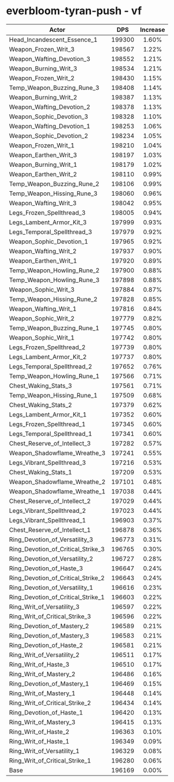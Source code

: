 # everbloom-tyran-push - vf
| Actor | DPS | Increase |
|---|:---:|:---:|
|Head_Incandescent_Essence_1|199300|1.60%|
|Weapon_Frozen_Writ_3|198567|1.22%|
|Weapon_Wafting_Devotion_3|198552|1.21%|
|Weapon_Burning_Writ_3|198534|1.21%|
|Weapon_Frozen_Writ_2|198430|1.15%|
|Temp_Weapon_Buzzing_Rune_3|198408|1.14%|
|Weapon_Burning_Writ_2|198387|1.13%|
|Weapon_Wafting_Devotion_2|198378|1.13%|
|Weapon_Sophic_Devotion_3|198328|1.10%|
|Weapon_Wafting_Devotion_1|198253|1.06%|
|Weapon_Sophic_Devotion_2|198234|1.05%|
|Weapon_Frozen_Writ_1|198210|1.04%|
|Weapon_Earthen_Writ_3|198197|1.03%|
|Weapon_Burning_Writ_1|198179|1.02%|
|Weapon_Earthen_Writ_2|198110|0.99%|
|Temp_Weapon_Buzzing_Rune_2|198106|0.99%|
|Temp_Weapon_Hissing_Rune_3|198060|0.96%|
|Weapon_Wafting_Writ_3|198042|0.95%|
|Legs_Frozen_Spellthread_3|198005|0.94%|
|Legs_Lambent_Armor_Kit_3|197999|0.93%|
|Legs_Temporal_Spellthread_3|197979|0.92%|
|Weapon_Sophic_Devotion_1|197965|0.92%|
|Weapon_Wafting_Writ_2|197937|0.90%|
|Weapon_Earthen_Writ_1|197920|0.89%|
|Temp_Weapon_Howling_Rune_2|197900|0.88%|
|Temp_Weapon_Howling_Rune_3|197898|0.88%|
|Weapon_Sophic_Writ_3|197884|0.87%|
|Temp_Weapon_Hissing_Rune_2|197828|0.85%|
|Weapon_Wafting_Writ_1|197816|0.84%|
|Weapon_Sophic_Writ_2|197779|0.82%|
|Temp_Weapon_Buzzing_Rune_1|197745|0.80%|
|Weapon_Sophic_Writ_1|197742|0.80%|
|Legs_Frozen_Spellthread_2|197739|0.80%|
|Legs_Lambent_Armor_Kit_2|197737|0.80%|
|Legs_Temporal_Spellthread_2|197652|0.76%|
|Temp_Weapon_Howling_Rune_1|197566|0.71%|
|Chest_Waking_Stats_3|197561|0.71%|
|Temp_Weapon_Hissing_Rune_1|197509|0.68%|
|Chest_Waking_Stats_2|197379|0.62%|
|Legs_Lambent_Armor_Kit_1|197352|0.60%|
|Legs_Frozen_Spellthread_1|197345|0.60%|
|Legs_Temporal_Spellthread_1|197341|0.60%|
|Chest_Reserve_of_Intellect_3|197282|0.57%|
|Weapon_Shadowflame_Wreathe_3|197241|0.55%|
|Legs_Vibrant_Spellthread_3|197216|0.53%|
|Chest_Waking_Stats_1|197209|0.53%|
|Weapon_Shadowflame_Wreathe_2|197101|0.48%|
|Weapon_Shadowflame_Wreathe_1|197038|0.44%|
|Chest_Reserve_of_Intellect_2|197029|0.44%|
|Legs_Vibrant_Spellthread_2|197023|0.44%|
|Legs_Vibrant_Spellthread_1|196903|0.37%|
|Chest_Reserve_of_Intellect_1|196878|0.36%|
|Ring_Devotion_of_Versatility_3|196773|0.31%|
|Ring_Devotion_of_Critical_Strike_3|196765|0.30%|
|Ring_Devotion_of_Versatility_2|196727|0.28%|
|Ring_Devotion_of_Haste_3|196647|0.24%|
|Ring_Devotion_of_Critical_Strike_2|196643|0.24%|
|Ring_Devotion_of_Versatility_1|196616|0.23%|
|Ring_Devotion_of_Critical_Strike_1|196603|0.22%|
|Ring_Writ_of_Versatility_3|196597|0.22%|
|Ring_Writ_of_Critical_Strike_3|196596|0.22%|
|Ring_Devotion_of_Mastery_2|196589|0.21%|
|Ring_Devotion_of_Mastery_3|196583|0.21%|
|Ring_Devotion_of_Haste_2|196581|0.21%|
|Ring_Writ_of_Versatility_2|196511|0.17%|
|Ring_Writ_of_Haste_3|196510|0.17%|
|Ring_Writ_of_Mastery_2|196486|0.16%|
|Ring_Devotion_of_Mastery_1|196469|0.15%|
|Ring_Writ_of_Mastery_1|196448|0.14%|
|Ring_Writ_of_Critical_Strike_2|196434|0.14%|
|Ring_Devotion_of_Haste_1|196420|0.13%|
|Ring_Writ_of_Mastery_3|196415|0.13%|
|Ring_Writ_of_Haste_2|196363|0.10%|
|Ring_Writ_of_Haste_1|196349|0.09%|
|Ring_Writ_of_Versatility_1|196329|0.08%|
|Ring_Writ_of_Critical_Strike_1|196280|0.06%|
|Base|196169|0.00%|

